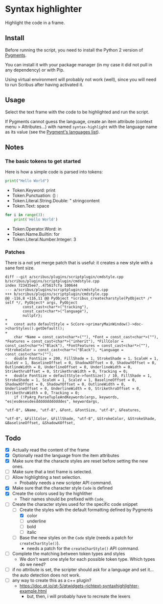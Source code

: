 # Syntax highlighter

Highlight the code in a frame.

## Install

Before running the script, you need to install the Python 2 version of [Pygments](http://pygments.org/).

You can install it with your package manager (in my case it did not pull in any dependency) or with Pip.

Using virtual environment will probably not work (well), since you will need to run Scribus after having activated it.

## Usage

Select the text frame with the code to be highlighted and run the script.

If Pygments cannot guess the language, create an item attribute (context menu > Attributes...) with named `syntax-highlight` with the language name as its value (see the [Pygment's languages list](http://pygments.org/docs/lexers/)).

## Notes

### The basic tokens to get started

Here is how a simple code is parsed into tokens:


```py
print("Hello World")
```

- Token.Keyword: print
- Token.Punctuation: () :
- Token.Literal.String.Double: " stringcontent
- Token.Text: space

```py
for i in range(3):
    print('Hello World')
```

- Token.Operator.Word: in
- Token.Name.Builtin: for
- Token.Literal.Number.Integer: 3

### Patches

There is a not yet merge patch that is useful: it creates a new style with a sane font size.

```
diff --git a/scribus/plugins/scriptplugin/cmdstyle.cpp b/scribus/plugins/scriptplugin/cmdstyle.cpp
index 723435ee7..47561fcfa 100644
--- a/scribus/plugins/scriptplugin/cmdstyle.cpp
+++ b/scribus/plugins/scriptplugin/cmdstyle.cpp
@@ -116,8 +116,11 @@ PyObject *scribus_createcharstyle(PyObject* /* self */, PyObject* args, PyObject
 		const_cast<char*>("tracking"),
 		const_cast<char*>("language"),
 		nullptr};
+
+	const auto defaultStyle = ScCore->primaryMainWindow()->doc->charStyles().getDefault();
+
 	char *Name = const_cast<char*>(""), *Font = const_cast<char*>(""), *Features = const_cast<char*>("inherit"), *FillColor = const_cast<char*>("Black"), *FontFeatures = const_cast<char*>(""), *StrokeColor = const_cast<char*>("Black"), *Language = const_cast<char*>("");
-	double FontSize = 200, FillShade = 1, StrokeShade = 1, ScaleH = 1, ScaleV = 1, BaselineOffset = 0, ShadowXOffset = 0, ShadowYOffset = 0, OutlineWidth = 0, UnderlineOffset = 0, UnderlineWidth = 0, StrikethruOffset = 0, StrikethruWidth = 0, Tracking = 0;
+	double FontSize = defaultStyle->fontSize() / 10, FillShade = 1, StrokeShade = 1, ScaleH = 1, ScaleV = 1, BaselineOffset = 0, ShadowXOffset = 0, ShadowYOffset = 0, OutlineWidth = 0, UnderlineOffset = 0, UnderlineWidth = 0, StrikethruOffset = 0, StrikethruWidth = 0, Tracking = 0;
 	if (!PyArg_ParseTupleAndKeywords(args, keywords, "es|esdesesdesddddddddddddes", keywordargs,
 																									"utf-8", &Name, "utf-8", &Font, &FontSize, "utf-8", &Features,
 																									"utf-8", &FillColor, &FillShade, "utf-8", &StrokeColor, &StrokeShade, &BaselineOffset, &ShadowXOffset,
```

## Todo

- [x] Actually read the content of the frame
- [x] Optionally read the language from the item attributes
- [x] Make sure that the characte styles are reset before setting the new ones.
- [ ] Make sure that a text frame is selected.
- [ ] Allow highlighting a text selection.
  - Probably needs a new scripter API command.
- [x] Make sure that the character style `Code` is defined
- [x] Create the colors used by the highlither
  - Their names should be prefixed with `Code_`
- [ ] Create the character styles used for the specific code snippet
  - [ ] Create the styles with the default formatting defined by Pygments
	- [x] color
	- [ ] underline
	- [ ] bold
	- [ ] italic
  - [ ] Base the new styles on the `Code` style (needs a patch for `createCharStyle()`).
	- needs a patch for the `createCharStyle()` API command.
- [ ] Complete the matching between token types and styles
  - We don't want one style for each possible token type. Which types do we need?
- [ ] if no attribute is set, the scripter should ask for a language and set it... the auto detection does not work.
- [ ] any way to create this as a c++ plugin?
  - https://doc.qt.io/qt-5/qtwidgets-richtext-syntaxhighlighter-example.html
	- but, then, i will probably have to recreate the lexers
